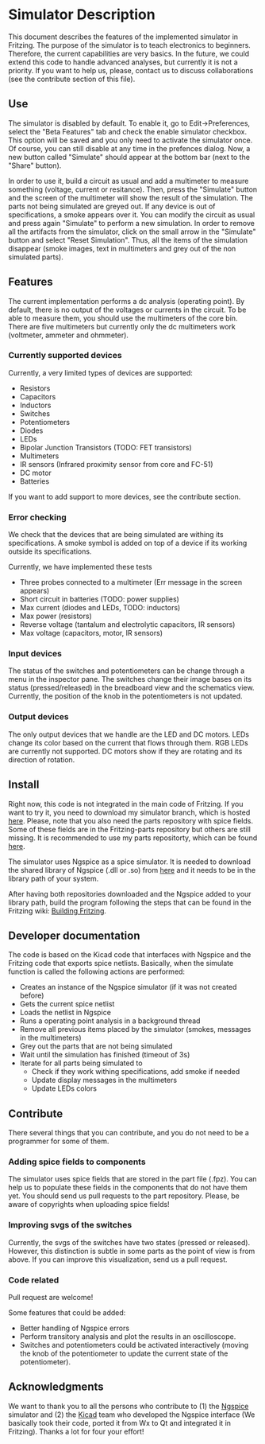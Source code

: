 # Simulator Description #

This document describes the features of the implemented simulator in Fritzing. The purpose of the simulator is to teach electronics to beginners. Therefore, the current capabilities are very basics. In the future, we could extend this code to handle advanced analyses, but currently it is not a priority. If you want to help us, please, contact us to discuss collaborations (see the contribute section of this file). 

## Use ##

The simulator is disabled by default. To enable it, go to Edit->Preferences, select the "Beta Features" tab and check the enable simulator checkbox. This option will be saved and you only need to activate the simulator once. Of course, you can still disable at any time in the prefences dialog. Now, a new button called "Simulate" should appear at the bottom bar (next to the "Share" button).

In order to use it, build a circuit as usual and add a multimeter to measure something (voltage, current or resitance).  Then, press the "Simulate" button and the screen of the multimeter will show the result of the simulation. The parts not being simulated are greyed out. If any device is out of specifications, a smoke appears over it. You can modify the circuit as usual and press again "Simulate" to perform a new simulation. In order to remove all the artifacts from the simulator, click on the small arrow in the "Simulate" button and select "Reset Simulation". Thus, all the items of the simulation disappear (smoke images, text in multimeters and grey out of the non simulated parts).

## Features ##

The current implementation performs a dc analysis (operating point). By default, there is no output of the voltages or currents in the circuit. To be able to measure them, you should use the multimeters of the core bin. There are five multimeters but currently only the dc multimeters work (voltmeter, ammeter and ohmmeter). 

### Currently supported devices ###

Currently, a very limited types of devices are supported:

* Resistors
* Capacitors
* Inductors
* Switches
* Potentiometers
* Diodes 
* LEDs
* Bipolar Junction Transistors (TODO: FET transistors)
* Multimeters
* IR sensors (Infrared proximity sensor from core and FC-51)
* DC motor
* Batteries

If you want to add support to more devices, see the contribute section.

### Error checking ###

We check that the devices that are being simulated are withing its specifications. A smoke symbol is added on top of a device if its working outside its specifications.

Currently, we have implemented these tests

* Three probes connected to a multimeter (Err message in the screen appears)
* Short circuit in batteries (TODO: power supplies)
* Max current (diodes and LEDs, TODO: inductors)
* Max power (resistors)
* Reverse voltage (tantalum and electrolytic capacitors, IR sensors)
* Max voltage (capacitors, motor, IR sensors)


### Input devices ###

The status of the switches and potentiometers can be change through a menu in the inspector pane. The switches change their image bases on its status (pressed/released) in the breadboard view and the schematics view. Currently, the position of the knob in the potentiometers is not updated.


### Output devices ###

The only output devices that we handle are the LED and DC motors. LEDs change its color based on the current that flows through them. RGB LEDs are currently not supported. DC motors show if they are rotating and its direction of rotation.

## Install ##

Right now, this code is not integrated in the main code of Fritzing. If you want to try it, you need to download my simulator branch, which is hosted [here](https://github.com/failiz/fritzing-app). Please, note that you also need the parts repository with spice fields. Some of these fields are in the Fritzing-parts repository but others are still missing. It is recommended to use my parts repositorty, which can be found [here](https://github.com/failiz/fritzing-parts). 

The simulator uses Ngspice as a spice simulator. It is needed to download the shared library of Ngspice (.dll or .so) from [here](http://ngspice.sourceforge.net/shared.html) and it needs to be in the library path of your system.

After having both repositories downloaded and the Ngspice added to your library path, build the program following the steps that can be found in the Fritzing wiki: [Building Fritzing](https://github.com/fritzing/fritzing-app/wiki/1.-Building-Fritzing).


## Developer documentation ## 

The code is based on the Kicad code that interfaces with Ngspice and the Fritzing code that exports spice netlists. Basically, when the simulate function is called the following actions are performed:

* Creates an instance of the Ngspice simulator (if it was not created before)
* Gets the current spice netlist
* Loads the netlist in Ngspice
* Runs a operating point analysis in a background thread
* Remove all previous items placed by the simulator (smokes, messages in the multimeters)
* Grey out the parts that are not being simulated 
* Wait until the simulation has finished (timeout of 3s)
* Iterate for all parts being simulated to
    * Check if they work withing specifications, add smoke if needed
    * Update display messages in the multimeters
    * Update LEDs colors

## Contribute ##

There several things that you can contribute, and you do not need to be a programmer for some of them.

### Adding spice fields to components ###

The simulator uses spice fields that are stored in the part file (.fpz). You can help us to populate these fields in the components that do not have them yet. You should send us pull requests to the part repository. Please, be aware of copyrights when uploading spice fields! 

### Improving svgs of the switches ###

Currently, the svgs of the switches have two states (pressed or released). However, this distinction is subtle in some parts as the point of view is from above. If you can improve this visualization, send us a pull request.

### Code related ###

Pull request are welcome! 

Some features that could be added:

* Better handling of Ngspice errors
* Perform transitory analysis and plot the results in an oscilloscope. 
* Switches and potentiometers could be activated interactively (moving the knob of the potentiometer to update the current state of the potentiometer).

## Acknowledgments ##

We want to thank you to all the persons who contribute to (1) the [Ngspice](http://ngspice.sourceforge.net/index.html) simulator and (2) the [Kicad](https://kicad.org/) team who developed the Ngspice interface (We basically took their code, ported it from Wx to Qt and integrated it in Fritzing). Thanks a lot for four your effort! 

